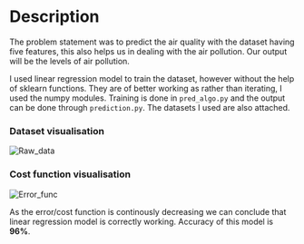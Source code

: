 # Description
The problem statement was to predict the air quality with the dataset having five features, this also helps us in
dealing with the air pollution. Our output will be the levels of air pollution.

I used linear regression model to train the dataset, however without the help of sklearn functions. 
They are of better working as rather than iterating, I used the numpy modules. Training is done in `pred_algo.py`
and the output can be done through `prediction.py`. The datasets I used are also attached.


### Dataset visualisation
![Raw_data](https://user-images.githubusercontent.com/56446640/84468188-d57f0080-ac9b-11ea-9319-978ab63f46b0.png)

### Cost function visualisation
![Error_func](https://user-images.githubusercontent.com/56446640/84468250-fcd5cd80-ac9b-11ea-9617-2d376d71f40f.png)


As the error/cost function is continously decreasing we can conclude that linear regression model is correctly working.
Accuracy of this model is **96%**.